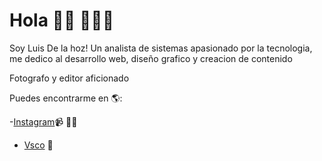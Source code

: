 # Hola 👋🏾 👩🏾‍💻

Soy Luis De la hoz! Un analista de sistemas apasionado por la tecnologia, me dedico al desarrollo web, diseño grafico y creacion de contenido

Fotografo y editor aficionado

Puedes encontrarme en 🌎: 

 -<a href="https://www.instagram.com/luisdelahoz9/">Instagram</a>📹 ✍🏾
- <a href="https://vsco.co/-delahoz-/gallery"/>Vsco</a> 💼


